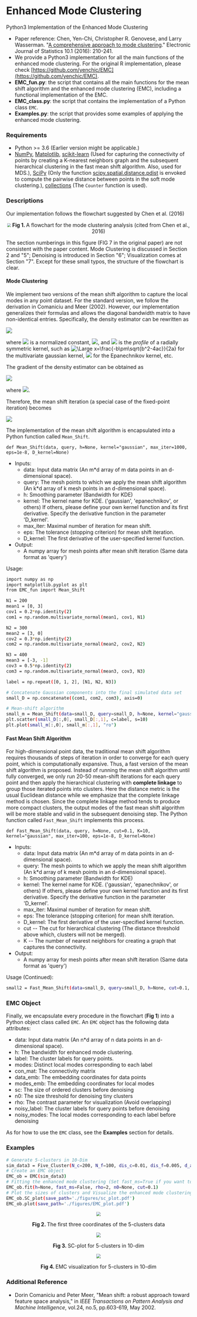 # Enhanced Mode Clustering
Python3 Implementation of the Enhanced Mode Clustering

- Paper reference: Chen, Yen-Chi, Christopher R. Genovese, and Larry Wasserman. "[A comprehensive approach to mode clustering](https://projecteuclid.org/euclid.ejs/1455715961)." Electronic Journal of Statistics 10.1 (2016): 210-241.
- We provide a Python3 implementation for all the main functions of the enhanced mode clustering. For the original R implementation, please check [https://github.com/yenchic/EMC](https://github.com/yenchic/EMC).
- **EMC_fun.py**: the script that contains all the main functions for the mean shift algorithm and the enhanced mode clustering (EMC), including a functional implementation of the EMC.
- **EMC_class.py**: the script that contains the implementation of a Python class `EMC`.
- **Examples.py**: the script that provides some examples of applying the enhanced mode clustering.

### Requirements
- Python >= 3.6 (Earlier version might be applicable.)
- [NumPy](http://www.numpy.org/), [Matplotlib](https://matplotlib.org/), [scikit-learn](https://scikit-learn.org/stable/index.html) (Used for capturing the connectivity of points by creating a K-nearest neighbors graph and the subsequent hierarchical clustering in the fast mean shift algorithm. Also, used for MDS.), [SciPy](https://www.scipy.org/) (Only the function [scipy.spatial.distance.pdist](https://docs.scipy.org/doc/scipy-0.14.0/reference/generated/scipy.spatial.distance.pdist.html) is envoked to compute the pairwise distance between points in the soft mode clustering.), [collections](https://docs.python.org/3.6/library/collections.html) (The `Counter` function is used).

### Descriptions
Our implementation follows the flowchart suggested by Chen et al. (2016)
<p align="center">
<img src="https://github.com/zhangyk8/EMC_Python3/blob/master/figures/flowchart.png" style="zoom:60%" />
 <B>Fig 1. </B>A flowchart for the mode clustering analysis (cited from Chen et al., 2016) 
 </p>
 The section numberings in this figure (FIG 7 in the original paper) are not consistent with the paper content. Mode Clustering is discussed in Section 2 and "5"; Denoising is introduced in Section "6"; Visualization comes at Section "7". Except for these small typos, the structure of the flowchart is clear.

#### Mode Clustering
We implement two versions of the mean shift algorithm to capture the local modes in any point dataset. For the standard version, we follow the derivation in Comaniciu and Meer (2002). However, our implementation generalizes their formulas and allows the diagonal bandwidth matrix to have non-identical entries. Specifically, the density estimator can be rewritten as

<img src="https://latex.codecogs.com/svg.latex?\Large&space;\hat{f}_{K}(\mathbf{x})=\frac{c_{K,d}}{n\det(H)}\sum_{i=1}^nk(||H^{-1}(\mathbf{x}-\mathbf{x}_i)||^2)," />

where 
<img src="https://latex.codecogs.com/svg.latex?\Large&space;c_{K,d}" /> is a normalized constant, <img src="https://latex.codecogs.com/svg.latex?\Large&space;H=diag(h_1,...,h_d)" />, and <img src="https://latex.codecogs.com/svg.latex?\Large&space;k" /> is the _profile_ of a radially symmetric kernel, such as <img src="https://latex.codecogs.com/svg.latex?\Large&space;k(x)=\exp(-x/2)" title="\Large x=\frac{-b\pm\sqrt{b^2-4ac}}{2a}" /> for the multivariate gaussian kernel, <img src="https://latex.codecogs.com/svg.latex?\Large&space;k(x)=(1-x)\cdot\mathbf{1}_{[0,1]}(x)" /> for the Epanechnikov kernel, etc.

The gradient of the density estimator can be obtained as

<img src="https://latex.codecogs.com/svg.latex?\Large&space;\nabla\hat{f}_{K}(\mathbf{x})=\frac{2c_{K,d}}{n\det(H)}\sum_{i=1}^nH^{-1}(\mathbf{x}_i-\mathbf{x})g(||H^{-1}(\mathbf{x}-\mathbf{x}_i)||^2)\\=\frac{2c_{K,d}}{n\det(H)}\left[\sum_{i=1}^ng(||H^{-1}(\mathbf{x}-\mathbf{x}_i||^2)\right]\left[\frac{\sum_{i=1}^nH^{-1}\mathbf{x}_ig(||H^{-1}(\mathbf{x}-\mathbf{x}_i||^2)}{\sum_{i=1}^ng(||H^{-1}(\mathbf{x}-\mathbf{x}_i||^2)}-H^{-1}\mathbf{x}\right]," />

where <img src="https://latex.codecogs.com/svg.latex?\Large&space;g(x)=-k'(x)" />.

Therefore, the mean shift iteration (a special case of the fixed-point iteration) becomes

<img src="https://latex.codecogs.com/svg.latex?\Large&space;y_{j+1}=\frac{\sum_{i=1}^n\mathbf{x}_ig(||H^{-1}(\mathbf{y}_j-\mathbf{x}_i||^2)}{\sum_{i=1}^ng(||H^{-1}(\mathbf{y}_j-\mathbf{x}_i||^2)}\quad\j=1,2,..." />

The implementation of the mean shift algorithm is encapsulated into a Python function called `Mean_Shift`.

`def Mean_Shift(data, query, h=None, kernel="gaussian", max_iter=1000, eps=1e-8, D_kernel=None)`
- Inputs:
  - data: Input data matrix (An m*d array of m data points in an d-dimensional space).
  - query: The mesh points to which we apply the mean shift algorithm (An k*d array of k mesh points in an d-dimensional space).
  - h: Smoothing parameter (Bandwidth for KDE)
  - kernel: The kernel name for KDE. ('gaussian', 'epanechnikov', or others) If others, please define your own kernel function and its first derivative. Specify the derivative function in the parameter 'D_kernel'.
  - max_iter: Maximal number of iteration for mean shift.
  - eps: The tolerance (stopping criterion) for mean shift iteration. 
  - D_kernel: The first derivative of the user-specified kernel function.
- Output:
  - A numpy array for mesh points after mean shift iteration (Same data format as 'query')
  
Usage:
```bash
import numpy as np
import matplotlib.pyplot as plt
from EMC_fun import Mean_Shift

N1 = 200
mean1 = [0, 3]
cov1 = 0.2*np.identity(2)
com1 = np.random.multivariate_normal(mean1, cov1, N1)

N2 = 300
mean2 = [3, 0]
cov2 = 0.3*np.identity(2)
com2 = np.random.multivariate_normal(mean2, cov2, N2)

N3 = 400
mean3 = [-3, -1]
cov3 = 0.5*np.identity(2)
com3 = np.random.multivariate_normal(mean3, cov3, N3)

label = np.repeat([0, 1, 2], [N1, N2, N3])

# Concatenate Gaussian components into the final simulated data set
small_D = np.concatenate((com1, com2, com3), axis=0)

# Mean-shift algorithm
small_m = Mean_Shift(data=small_D, query=small_D, h=None, kernel="gaussian", max_iter=1000, eps=1e-10)
plt.scatter(small_D[:,0], small_D[:,1], c=label, s=10)
plt.plot(small_m[:,0], small_m[:,1], "ro")
```

#### Fast Mean Shift Algorithm
For high-dimensional point data, the traditional mean shift algorithm requires thousands of steps of iteration in order to converge for each query point, which is computationally expansive. Thus, a fast version of the mean shift algorithm is proposed. Instead of running the mean shift algorithm until fully converged, we only run 20-50 mean-shift iterations for each query point and then apply the hierarchical clustering with **complete linkage** to group those iterated points into clusters. Here the distance metric is the usual Euclidean distance while we emphasize that the complete linkage method is chosen. Since the complete linkage method tends to produce more compact clusters, the output modes of the fast mean shift algorithm will be more stable and valid in the subsequent denoising step. The Python function called `Fast_Mean_Shift` implements this process.

`def Fast_Mean_Shift(data, query, h=None, cut=0.1, K=10, kernel="gaussian", max_iter=100, eps=1e-8, D_kernel=None)`
- Inputs:
  - data: Input data matrix (An m*d array of m data points in an d-dimensional space).
  - query: The mesh points to which we apply the mean shift algorithm (An k*d array of k mesh points in an d-dimensional space).
  - h: Smoothing parameter (Bandwidth for KDE)
  - kernel: The kernel name for KDE. ('gaussian', 'epanechnikov', or others) If others, please define your own kernel function and its first derivative. Specify the derivative function in the parameter 'D_kernel'.
  - max_iter: Maximal number of iteration for mean shift.
  - eps: The tolerance (stopping criterion) for mean shift iteration. 
  - D_kernel: The first derivative of the user-specified kernel function.
  - cut -- The cut for hierarchical clustering (The distance threshold above which, clusters will not be merged).
  - K -- The number of nearest neighbors for creating a graph that captures the connectivity.
- Output:
  - A numpy array for mesh points after mean shift iteration (Same data format as 'query')

Usage (Continued): 
```bash
small2 = Fast_Mean_Shift(data=small_D, query=small_D, h=None, cut=0.1, K=10, kernel="gaussian", max_iter=20, eps=1e-7)
```

### EMC Object
Finally, we encapsulate every procedure in the flowchart (**Fig 1**) into a Python object class called `EMC`. An `EMC` object has the following data attributes:
- data: Input data matrix (An n*d array of n data points in an d-dimensional space).
- h: The bandwidth for enhanced mode clustering.
- label: The cluster labels for query points.
- modes: Distinct local modes corresponding to each label
- con_mat: The connectivity matrix
- data_emb: The embedding coordinates for data points
- modes_emb: The embedding coordinates for local modes
- sc: The size of ordered clusters before denoising
- n0: The size threshold for denoising tiny clusters
- rho: The contrast parameter for visualization (Avoid overlapping)
- noisy_label: The cluster labels for query points before denoising
- noisy_modes: The local modes corresponding to each label before denoising

As for how to use the `EMC` class, see the **Examples** section for details.

### Examples
```bash
# Generate 5-clusters in 10-Dim
sim_data3 = Five_Cluster(N_c=200, N_f=100, dis_c=0.01, dis_f=0.005, d_add=7)
# Create an EMC object
EMC_ob = EMC(sim_data3)
# Fitting the enhanced mode clustering (Set fast_ms=True if you want to use a fast mean shift algorithm via hierarchical clustering)
EMC_ob.fit(h=None, fast_ms=False, rho=2, n0=None, cut=0.1)
# Plot the sizes of clusters and Visualize the enhanced mode clustering
EMC_ob.SC_plot(save_path='./figures/sc_plot.pdf')
EMC_ob.plot(save_path='./figures/EMC_plot.pdf')
```
<p align="center">
<img src="https://github.com/zhangyk8/EMC_Python3/blob/master/figures/5clusters.jpg" style="zoom:70%" />
 <p align="center">
 <B>Fig 2. </B>The first three coordinates of the 5-clusters data

<p align="center">
<img src="https://github.com/zhangyk8/EMC_Python3/blob/master/figures/sc_plot.jpg" style="zoom:80%" />
 </p>
 <p align="center">
 <B>Fig 3. </B>SC-plot for 5-clusters in 10-dim 
 </p>
 
 <p align="center">
<img src="https://github.com/zhangyk8/EMC_Python3/blob/master/figures/EMC_plot.jpg" style="zoom:80%" />
 </p>
 <p align="center">
 <B>Fig 4. </B>EMC visualization for 5-clusters in 10-dim 
 </p>


### Additional Reference
- Dorin Comaniciu and Peter Meer, "Mean shift: a robust approach toward feature space analysis," in _IEEE Transactions on Pattern Analysis and Machine Intelligence_, vol.24, no.5, pp.603-619, May 2002.
